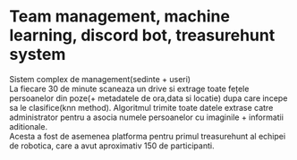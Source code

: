 # Team management, machine learning, discord bot, treasurehunt system
Sistem complex de management(sedinte + useri)\
La fiecare 30 de minute scaneaza un drive si extrage toate fețele persoanelor din poze(+ metadatele de ora,data si locatie) dupa care incepe sa le clasifice(knn method). Algoritmul trimite toate datele extrase catre administrator pentru a asocia numele persoanelor cu imaginile + informatii aditionale.\
Acesta a fost de asemenea platforma pentru primul treasurehunt al echipei de robotica, care a avut aproximativ 150 de participanti.
